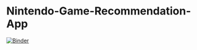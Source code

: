 # Nintendo-Game-Recommendation-App
[![Binder](https://mybinder.org/badge_logo.svg)](https://mybinder.org/v2/gh/SeanieFive/Nintendo-Game-Recommendation-App/HEAD?urlpath=voila%2Frender%2FNintendo_Game_Recommendation_App.ipynb)
